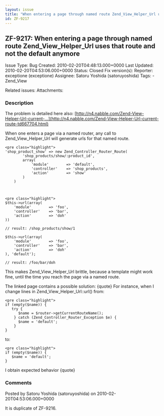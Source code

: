 ```yaml
---
layout: issue
title: "When entering a page through named route Zend_View_Helper_Url uses that route and not the default anymore"
id: ZF-9217
---
```


ZF-9217: When entering a page through named route Zend\_View\_Helper\_Url uses that route and not the default anymore
---------------------------------------------------------------------------------------------------------------------

 Issue Type: Bug Created: 2010-02-20T04:48:13.000+0000 Last Updated: 2010-02-20T04:53:06.000+0000 Status: Closed Fix version(s): 
 Reporter:  exceptione (exceptione)  Assignee:  Satoru Yoshida (satoruyoshida)  Tags: - Zend\_View
 
 Related issues: 
 Attachments: 
### Description

The problem is detailed here also: [http://n4.nabble.com/Zend-View-Helper-Url-current-…](http://n4.nabble.com/Zend-View-Helper-Url-current-route-td667704.html)

When one enters a page via a named router, any call to Zend\_View\_Helper\_Url will generate urls for that named route.

 
    <pre class="highlight">
    'shop_product_show' => new Zend_Controller_Router_Route(
            'shop_products/show/:product_id',
            array(
                'module'        => 'default',
                'controller'    => 'shop_products',
                'action'        => 'show'
            )
        ) 


 
    <pre class="highlight">
    $this->url(array(
        'module'        => 'foo',
        'controller'    => 'bar',
        'action'        => 'doh'
    ))
    
    // result: /shop_products/show/1 
    
    $this->url(array(
        'module'        => 'foo',
        'controller'    => 'bar',
        'action'        => 'doh'
    ), 'default');
    
    // result: /foo/bar/doh
    


This makes Zend\_View\_Helper\_Url brittle, because a template might work fine, until the time you reach the page via a named route.

The linked page contains a possible solution: {quote} For instance, when I change lines in Zend\_View\_Helper\_Url::url() from:

 
    <pre class="highlight">
    if (empty($name)) {
       try {
          $name = $router->getCurrentRouteName();
        } catch (Zend_Controller_Router_Exception $e) {
          $name = 'default';
        }
    }


to:

 
    <pre class="highlight">
    if (empty($name)) {
       $name = 'default';
    }


I obtain expected behavior {quote}

 

 

### Comments

Posted by Satoru Yoshida (satoruyoshida) on 2010-02-20T04:53:06.000+0000

It is duplicate of ZF-9216.

 

 
